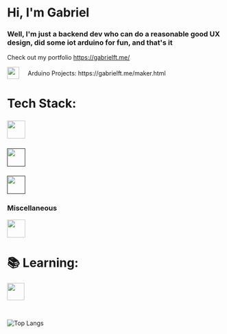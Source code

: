 <h1> Hi, I'm Gabriel </h1>  
<h3> Well, I'm just a backend dev who can do a reasonable good UX design, did some iot arduino for fun, and that's it</h3>

Check out my portfolio https://gabrielft.me/


<div style="display: flex; align-items: center; gap: 20px;">
  <a href="https://gabrielft.me/maker.html" style="display: inline-flex;">
    <img src="https://skillicons.dev/icons?i=arduino&theme=light" style="width: 28px; height: 28px;" />
  </a>
  <span>Arduino Projects: https://gabrielft.me/maker.html</span>
</div>


# Tech Stack:

<div style="display: block; flex-direction: row;">
  <div>
    <h3 </h3>
    <p align="left">
      <div href="">
        <img src="https://skillicons.dev/icons?i=js,html,css,tailwind,react,ts" style="height: 42px;" />
      </div>
    </p>
  </div>
  
  <div> 
    <h3></h3>
    <p align="left">
      <a href="">
        <img src="https://skillicons.dev/icons?i=nodejs,expressjs,nextjs&theme=light" style="height: 42px;"/>
      </a>
    </p>
  </div>
</div>

<h3> </h3>
<p align="left">
  <a href="">
    <img src="https://skillicons.dev/icons?i=mysql,sqlite,postgres,mongodb,supabase&theme=light" style="height: 42px;"/>
  </a>
</p>

<h3>Miscellaneous</h3>
<p align="left">
  <a href="https://gabrielft.me/maker.html" style="width: min-content;">
    <img src="https://skillicons.dev/icons?i=git,docker,linux,raspberrypi,blender&theme=light" style="height: 42px;" />
  </a>
</p>

# 📚 Learning:

<p align="left">
  <a href="https://gabrielft.me/maker.html" style="width: min-content;">
    <img src="https://skillicons.dev/icons?i=electron,pytorch&theme=light" style="height: 40px;" />
  </a>
</p>

</br>

![Top Langs](https://github-readme-stats.vercel.app/api/top-langs/?username=gabrielft-me&hide=html)

